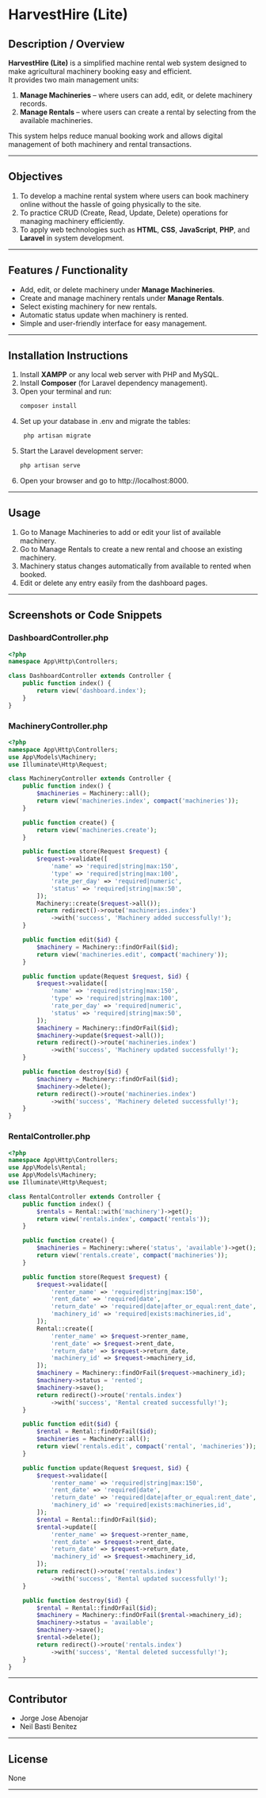 # HarvestHire (Lite)

## Description / Overview  
**HarvestHire (Lite)** is a simplified machine rental web system designed to make agricultural machinery booking easy and efficient.  
It provides two main management units:  
1. **Manage Machineries** – where users can add, edit, or delete machinery records.  
2. **Manage Rentals** – where users can create a rental by selecting from the available machineries.  

This system helps reduce manual booking work and allows digital management of both machinery and rental transactions.

---

## Objectives  
1. To develop a machine rental system where users can book machinery online without the hassle of going physically to the site.  
2. To practice CRUD (Create, Read, Update, Delete) operations for managing machinery efficiently.  
3. To apply web technologies such as **HTML**, **CSS**, **JavaScript**, **PHP**, and **Laravel** in system development.  

---

## Features / Functionality  
- Add, edit, or delete machinery under **Manage Machineries**.  
- Create and manage machinery rentals under **Manage Rentals**.  
- Select existing machinery for new rentals.  
- Automatic status update when machinery is rented.  
- Simple and user-friendly interface for easy management.  

---

## Installation Instructions  
1. Install **XAMPP** or any local web server with PHP and MySQL.  
2. Install **Composer** (for Laravel dependency management).  
3. Open your terminal and run:  
   ```bash
   composer install
4. Set up your database in .env and migrate the tables:
   ```bash
    php artisan migrate
5. Start the Laravel development server:
    ```bash
    php artisan serve
6. Open your browser and go to http://localhost:8000.

---

## Usage
1. Go to Manage Machineries to add or edit your list of available machinery.
2. Go to Manage Rentals to create a new rental and choose an existing machinery.
3. Machinery status changes automatically from available to rented when booked.
4. Edit or delete any entry easily from the dashboard pages.

---

## Screenshots or Code Snippets
### DashboardController.php
``` php
<?php
namespace App\Http\Controllers;

class DashboardController extends Controller {
    public function index() {
        return view('dashboard.index');
    }
}
```
### MachineryController.php
``` php
<?php
namespace App\Http\Controllers;
use App\Models\Machinery;
use Illuminate\Http\Request;

class MachineryController extends Controller {
    public function index() {
        $machineries = Machinery::all();
        return view('machineries.index', compact('machineries'));
    }

    public function create() {
        return view('machineries.create');
    }

    public function store(Request $request) {
        $request->validate([
            'name' => 'required|string|max:150',
            'type' => 'required|string|max:100',
            'rate_per_day' => 'required|numeric',
            'status' => 'required|string|max:50',
        ]);
        Machinery::create($request->all());
        return redirect()->route('machineries.index')
            ->with('success', 'Machinery added successfully!');
    }

    public function edit($id) {
        $machinery = Machinery::findOrFail($id);
        return view('machineries.edit', compact('machinery'));
    }

    public function update(Request $request, $id) {
        $request->validate([
            'name' => 'required|string|max:150',
            'type' => 'required|string|max:100',
            'rate_per_day' => 'required|numeric',
            'status' => 'required|string|max:50',
        ]);
        $machinery = Machinery::findOrFail($id);
        $machinery->update($request->all());
        return redirect()->route('machineries.index')
            ->with('success', 'Machinery updated successfully!');
    }

    public function destroy($id) {
        $machinery = Machinery::findOrFail($id);
        $machinery->delete();
        return redirect()->route('machineries.index')
            ->with('success', 'Machinery deleted successfully!');
    }
}

```
### RentalController.php
``` php
<?php
namespace App\Http\Controllers;
use App\Models\Rental;
use App\Models\Machinery;
use Illuminate\Http\Request;

class RentalController extends Controller {
    public function index() {
        $rentals = Rental::with('machinery')->get();
        return view('rentals.index', compact('rentals'));
    }

    public function create() {
        $machineries = Machinery::where('status', 'available')->get();
        return view('rentals.create', compact('machineries'));
    }

    public function store(Request $request) {
        $request->validate([
            'renter_name' => 'required|string|max:150',
            'rent_date' => 'required|date',
            'return_date' => 'required|date|after_or_equal:rent_date',
            'machinery_id' => 'required|exists:machineries,id',
        ]);
        Rental::create([
            'renter_name' => $request->renter_name,
            'rent_date' => $request->rent_date,
            'return_date' => $request->return_date,
            'machinery_id' => $request->machinery_id,
        ]);
        $machinery = Machinery::findOrFail($request->machinery_id);
        $machinery->status = 'rented';
        $machinery->save();
        return redirect()->route('rentals.index')
            ->with('success', 'Rental created successfully!');
    }

    public function edit($id) {
        $rental = Rental::findOrFail($id);
        $machineries = Machinery::all();
        return view('rentals.edit', compact('rental', 'machineries'));
    }

    public function update(Request $request, $id) {
        $request->validate([
            'renter_name' => 'required|string|max:150',
            'rent_date' => 'required|date',
            'return_date' => 'required|date|after_or_equal:rent_date',
            'machinery_id' => 'required|exists:machineries,id',
        ]);
        $rental = Rental::findOrFail($id);
        $rental->update([
            'renter_name' => $request->renter_name,
            'rent_date' => $request->rent_date,
            'return_date' => $request->return_date,
            'machinery_id' => $request->machinery_id,
        ]);
        return redirect()->route('rentals.index')
            ->with('success', 'Rental updated successfully!');
    }

    public function destroy($id) {
        $rental = Rental::findOrFail($id);
        $machinery = Machinery::findOrFail($rental->machinery_id);
        $machinery->status = 'available';
        $machinery->save();
        $rental->delete();
        return redirect()->route('rentals.index')
            ->with('success', 'Rental deleted successfully!');
    }
}

```

---

## Contributor
- Jorge Jose Abenojar
- Neil Basti Benitez

---

## License
None

---
